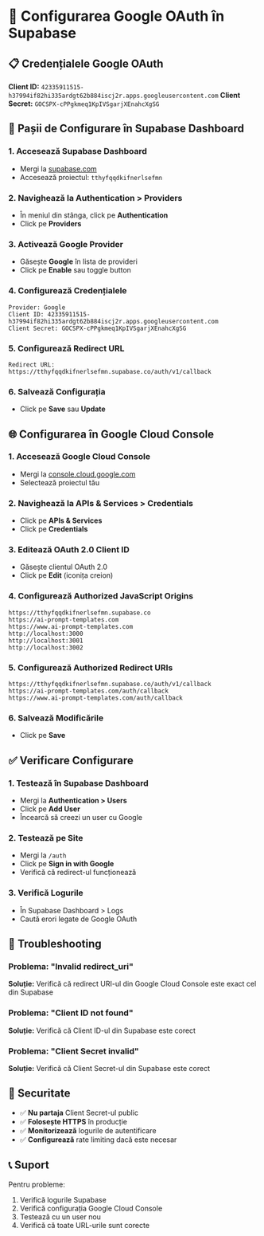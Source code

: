 # 🔧 Configurarea Google OAuth în Supabase

## 📋 Credențialele Google OAuth

**Client ID:** `42335911515-h37994if82hi335ardgt62b884iscj2r.apps.googleusercontent.com`
**Client Secret:** `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`

## 🎯 Pașii de Configurare în Supabase Dashboard

### 1. Accesează Supabase Dashboard
- Mergi la [supabase.com](https://supabase.com)
- Accesează proiectul: `tthyfqqdkifnerlsefmn`

### 2. Navighează la Authentication > Providers
- În meniul din stânga, click pe **Authentication**
- Click pe **Providers**

### 3. Activează Google Provider
- Găsește **Google** în lista de provideri
- Click pe **Enable** sau toggle button

### 4. Configurează Credențialele
```
Provider: Google
Client ID: 42335911515-h37994if82hi335ardgt62b884iscj2r.apps.googleusercontent.com
Client Secret: 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
```

### 5. Configurează Redirect URL
```
Redirect URL: https://tthyfqqdkifnerlsefmn.supabase.co/auth/v1/callback
```

### 6. Salvează Configurația
- Click pe **Save** sau **Update**

## 🌐 Configurarea în Google Cloud Console

### 1. Accesează Google Cloud Console
- Mergi la [console.cloud.google.com](https://console.cloud.google.com)
- Selectează proiectul tău

### 2. Navighează la APIs & Services > Credentials
- Click pe **APIs & Services**
- Click pe **Credentials**

### 3. Editează OAuth 2.0 Client ID
- Găsește clientul OAuth 2.0
- Click pe **Edit** (iconița creion)

### 4. Configurează Authorized JavaScript Origins
```
https://tthyfqqdkifnerlsefmn.supabase.co
https://ai-prompt-templates.com
https://www.ai-prompt-templates.com
http://localhost:3000
http://localhost:3001
http://localhost:3002
```

### 5. Configurează Authorized Redirect URIs
```
https://tthyfqqdkifnerlsefmn.supabase.co/auth/v1/callback
https://ai-prompt-templates.com/auth/callback
https://www.ai-prompt-templates.com/auth/callback
```

### 6. Salvează Modificările
- Click pe **Save**

## ✅ Verificare Configurare

### 1. Testează în Supabase Dashboard
- Mergi la **Authentication > Users**
- Click pe **Add User**
- Încearcă să creezi un user cu Google

### 2. Testează pe Site
- Mergi la `/auth`
- Click pe **Sign in with Google**
- Verifică că redirect-ul funcționează

### 3. Verifică Logurile
- În Supabase Dashboard > Logs
- Caută erori legate de Google OAuth

## 🚨 Troubleshooting

### Problema: "Invalid redirect_uri"
**Soluție:** Verifică că redirect URI-ul din Google Cloud Console este exact cel din Supabase

### Problema: "Client ID not found"
**Soluție:** Verifică că Client ID-ul din Supabase este corect

### Problema: "Client Secret invalid"
**Soluție:** Verifică că Client Secret-ul din Supabase este corect

## 🔐 Securitate

- ✅ **Nu partaja** Client Secret-ul public
- ✅ **Folosește HTTPS** în producție
- ✅ **Monitorizează** logurile de autentificare
- ✅ **Configurează** rate limiting dacă este necesar

## 📞 Suport

Pentru probleme:
1. Verifică logurile Supabase
2. Verifică configurația Google Cloud Console
3. Testează cu un user nou
4. Verifică că toate URL-urile sunt corecte
